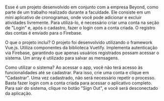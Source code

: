 Esse é um projeto desenvolvido em conjunto com a empresa Beyond, como parte de um trabalho realizado durante a faculdade. Ele consiste em um mini aplicativo de cronogramas, onde você pode adicionar e excluir atividades livremente. Para utilizá-lo, é necessário criar uma conta na seção de "Login" e, após o cadastro, fazer o login com a conta criada. O registro das contas é enviado para o Firebase.

O que o projeto inclui?
O projeto foi desenvolvido utilizando o framework Vue.js.
Utiliza componentes da biblioteca Vuetify.
Implementa autenticação via Firebase, garantindo que apenas usuários registrados possam acessar o sistema.
Um array é utilizado para salvar as mensagens.

Como utilizar o sistema?
Ao acessar o app, você não terá acesso às funcionalidades até se cadastrar.
Para isso, crie uma conta e clique em "Cadastrar".
Uma vez cadastrado, não será necessário repetir o processo. Basta fazer login com a conta criada para acessar o aplicativo completo.
Para sair do sistema, clique no botão "Sign Out", e você será desconectado da aplicação.
